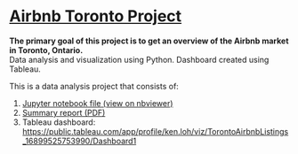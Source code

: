 # [Airbnb Toronto Project](https://nbviewer.org/github/jkenloh/AirbnbToronto/blob/main/Airbnb%20Project.ipynb)

**The primary goal of this project is to get an overview of the Airbnb market in Toronto, Ontario.**\
Data analysis and visualization using Python. Dashboard created using Tableau.

This is a data analysis project that consists of:

1) [Jupyter notebook file (view on nbviewer)](https://nbviewer.org/github/jkenloh/AirbnbToronto/blob/main/Airbnb%20Project.ipynb)
2) [Summary report (PDF)](https://github.com/jkenloh/AirbnbToronto/blob/main/Toronto%20Airbnb%20Listings%20Summary%20Report.pdf)
3) Tableau dashboard: https://public.tableau.com/app/profile/ken.loh/viz/TorontoAirbnbListings_16899525753990/Dashboard1

